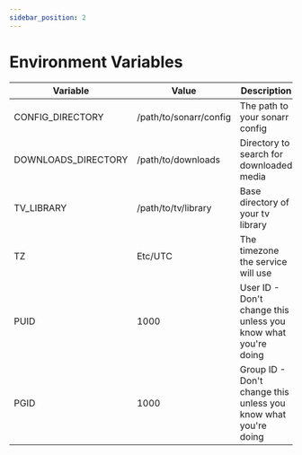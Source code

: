 ```yaml
---
sidebar_position: 2
---
```


# Environment Variables

| Variable            | Value                  | Description                                                    |
| ------------------- | ---------------------- | -------------------------------------------------------------- |
| CONFIG_DIRECTORY    | /path/to/sonarr/config | The path to your sonarr config                                 |
| DOWNLOADS_DIRECTORY | /path/to/downloads     | Directory to search for downloaded media                       |
| TV_LIBRARY          | /path/to/tv/library    | Base directory of your tv library                              |
| TZ                  | Etc/UTC                | The timezone the service will use                              |
| PUID                | 1000                   | User ID - Don't change this unless you know what you're doing  |
| PGID                | 1000                   | Group ID - Don't change this unless you know what you're doing |
